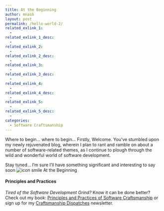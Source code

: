 ```yaml
---
title: At the Beginning
author: mnash
layout: post
permalink: /hello-world-2/
related_exlink_1:
  - 
related_exlink_1_desc:
  - 
related_exlink_2:
  - 
related_exlink_2_desc:
  - 
related_exlink_3:
  - 
related_exlink_3_desc:
  - 
related_exlink_4:
  - 
related_exlink_4_desc:
  - 
related_exlink_5:
  - 
related_exlink_5_desc:
  - 
categories:
  - Software Craftsmanship
---
```

Where to begin&#8230; where to begin&#8230; Firstly, Welcome. You&#8217;ve stumbled upon my newly rejuvenated blog, wherein I plan to rant and ramble on about a number of software-related themes, as I continue to plough through the wild and wonderful world of software development.

Stay tuned&#8230; I&#8217;m sure I&#8217;ll have something significant and interesting to say soon <img src="http://jglobal.com/wp-includes/images/smilies/icon_smile.gif" alt="icon smile At the Beginning" class="wp-smiley" title="At the Beginning" /> 

<div class="g-plusone" data-annotation="inline" data-width="300">
</div>

<!-- Place this tag after the last +1 button tag. -->

  


<div class="st-callout hastitle lightblue center" >
  <h4 class="st-callout-title ">
    Principles and Practices
  </h4>
  
  <div class="inside">
    <i>Tired of the Software Development Grind?</i> Know it can be done better? Check out my book: <a href="http://jglobal.com/principles-and-practices">Principles and Practices of Software Craftsmanship</a> or sign up for my <a href="http://jglobal.com/dispatches/">Craftsmanship Dispatches</a> newsletter.
  </div>
</div>

<div class="clear">
</div>